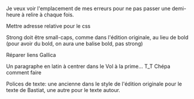 Je veux voir l'emplacement de mes erreurs pour ne pas passer une demi-heure à relire à chaque fois.

Mettre adresse relative pour le css

Strong doit être small-caps, comme dans l'édition originale, au lieu de bold (pour avoir du bold, on aura une balise bold, pas strong)

Réparer liens Gallica

Un paragraphe en latin à centrer dans le Vol à la prime... T_T Chépa comment faire

Polices de texte: une ancienne dans le style de l'édition originale pour le texte de Bastiat, une autre pour le texte autour.